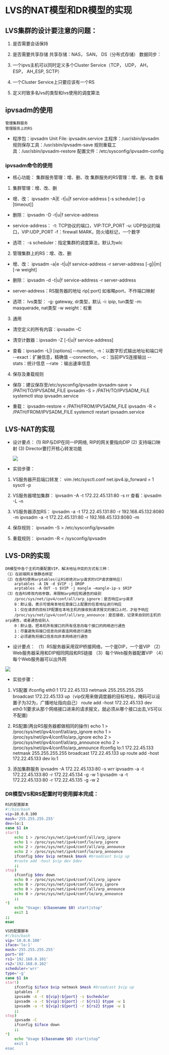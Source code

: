 # LVS的NAT模型和DR模型的实现
## LVS集群的设计要注意的问题：
1. 是否需要会话保持
2. 是否需要共享存储
	共享存储：NAS， SAN， DS（分布式存储）
	数据同步：

3. 一个ipvs主机可以同时定义多个Cluster Service（TCP， UDP， AH， ESP， AH_ESP, SCTP）
4. 一个Cluster Service上只要应该有一个RS
5. 定义时致多名lvs的类型和lvs使用的调度算法
## ipvsadm的使用
	管理集群服务
	管理服务上的RS

- 程序包：ipvsadm
	Unit File: ipvsadm.service
	主程序：/usr/sbin/ipvsadm
	规则保存工具：/usr/sbin/ipvsadm-save
	规则重载工具：/usr/sbin/ipvsadm-restore
	配置文件：/etc/sysconfig/ipvsadm-config
### ipvsadm命令的使用
- 核心功能：
	集群服务管理：增、删、改
	集群服务的RS管理：增、删、改
	查看
1. 集群管理：增、改、删

- 增、改：
	ipvsadm -A|E -t|u|f service-address [-s scheduler] [-p [timeout]]

- 删除：
	ipvsadm -D -t|u|f service-address
- service-address：
	-t: TCP协议的端口，VIP:TCP_PORT
	-u: UDP协议的端口，VIP:UDP_PORT
	-f：firewall MARK，防火墙标记，一个数字
- 选项：
	-s  scheduler：指定集群的调度算法，默认为wlc

2. 管理集群上的RS：增、改、删

- 增、改：
	ipvsadm -a|e -t|u|f service-address -r server-address [-g|i|m] [-w weight]

- 删除：
	ipvsadm -d -t|u|f service-address -r server-address

- server-address：RS服务器的地址
	rip[:port] 如省略port，不作端口映射

- 选项：
	lvs类型：
	-g: gateway, dr类型，默认
	-i: ipip, tun类型
	-m: masquerade, nat类型
	-w weight：权重

3. 通用

- 清空定义的所有内容：ipvsadm –C

- 清空计数器：ipvsadm -Z [-t|u|f service-address]

- 查看：ipvsadm -L|l [options]
	--numeric, -n：以数字形式输出地址和端口号
	--exact：扩展信息，精确值
	--connection，-c：当前IPVS连接输出
	--stats：统计信息
	--rate ：输出速率信息

4. 保存及重载规则

- 保存：建议保存至/etc/sysconfig/ipvsadm
	ipvsadm-save > /PATH/TO/IPVSADM_FILE
	ipvsadm -S > /PATH/TO/IPVSADM_FILE
	systemctl stop ipvsadm.service

- 重载：
	ipvsadm-restore < /PATH/FROM/IPVSADM_FILE
	ipvsadm -R < /PATH/FROM/IPVSADM_FILE
	systemctl restart ipvsadm.service

## LVS-NAT的实现
- 设计要点：
	(1) RIP与DIP在同一IP网络, RIP的网关要指向DIP
	(2) 支持端口映射
	(3) Director要打开核心转发功能

	[![](http://aishad.top/wordpress/wp-content/uploads/2019/05/lvs-nat的实现.png)](http://aishad.top/wordpress/wp-content/uploads/2019/05/lvs-nat的实现.png)

- 实验步骤：
1. VS服务器开启端口转发：
	vim /etc/sysctl.conf
		net.ipv4.ip_forward = 1
	sysctl -p

2. VS服务器增加集群：
	ipvsadm -A -t 172.22.45.131:80 -s rr
	查看：ipvsadm -L -n

3. VS服务器添加RS：
	ipvsadm -a -t 172.22.45.131:80 -r 192.168.45.132:8080 -m
	ipvsadm -a -t 172.22.45.131:80 -r 192.168.45.133:8080 -m

4. 保存规则：
	 ipvsadm -S > /etc/sysconfig/ipvsadm

5. 重载规则：
	 ipvsadm -R < /sysconfig/ipvsadm

## LVS-DR的实现
	DR模型中各个主机均要配置VIP，解决地址冲突的方式有三种：
	（1）在前端网关做静态绑定
	（2）在各RS使用arptables(让RS拒绝对arp请求的VIP请求做响应)
		arptables -A IN -d $VIP -j DROP
		arptables -A OUT -s $VIP -j mangle –mangle-ip-s $RIP
	（3）在各RS修改内核参数，来限制arp响应和通告的级别
		/proc/sys/net/ipv4/conf/all/arp_ignore：是否响应arp请求
		0：默认值，表示可使用本地任意接口上配置的任意地址进行响应
		1：仅在请求的目标IP配置在本地主机的接收到请求报文的接口上时，才给予响应
		/proc/sys/net/ipv4/conf/all/arp_announce：是否接收，记录来自别的主机的arp通告，或者通告给别人
		0：默认值，把本机所有接口的所有信息向每个接口的网络进行通告
		1：尽量避免将接口信息向非直连网络进行通告
		2：必须避免将接口信息向非本网络进行通告

- 设计要点：
	（1）RS服务器采用双IP桥接网络，一个是DIP，一个是VIP
	（2）Web服务器采用和DIP相同网段和RS链接
	（3）每个Web服务器配置VIP
	（4）每个Web服务器可以出外网

[![](http://aishad.top/wordpress/wp-content/uploads/2019/05/LVS-DR实现.png)](http://aishad.top/wordpress/wp-content/uploads/2019/05/LVS-DR实现.png)

- 实验步骤：
1. VS配置	
	ifconfig eth0:1 172.22.45.133 netmask 255.255.255.255 broadcast 172.22.45.133 up（vip仅用来做调度器的目标地址，掩码可以设置子为32为，广播地址指向自己）
	route add -host 172.22.45.133 dev eth0:1(要求从那个网络接口进来的请求报文，就必须从哪个接口出去,VS可以不配置)

2. RS配置(两台RS服务器都做相同的操作)
	echo 1 > /proc/sys/net/ipv4/conf/all/arp_ignore
	echo 1 > /proc/sys/net/ipv4/conf/lo/arp_ignore
	echo 2 > /proc/sys/net/ipv4/conf/all/arp_announce
	echo 2 > /proc/sys/net/ipv4/conf/lo/arp_announce
	ifconfig lo:1 172.22.45.133 netmask 255.255.255.255 broadcast 172.22.45.133 up
	route add -host 172.22.45.133 dev lo:1

3. 添加集群服务
	ipvsadm -A 172.22.45.133:80 -s wrr
	ipvsadm -a -t 172.22.45.133:80 -r 172.22.45.134 -g -w 1
	ipvsadm -a -t 172.22.45.133:80 -r 172.22.45.135 -g -w 2

### DR模型VS和RS配置时可使用脚本完成：
```bash
RS的配置脚本
#!/bin/bash
vip=10.0.0.100
mask='255.255.255.255'
dev=lo:1
case $1 in
start)
	echo 1 > /proc/sys/net/ipv4/conf/all/arp_ignore
	echo 1 > /proc/sys/net/ipv4/conf/lo/arp_ignore
	echo 2 > /proc/sys/net/ipv4/conf/all/arp_announce
	echo 2 > /proc/sys/net/ipv4/conf/lo/arp_announce
	ifconfig $dev $vip netmask $mask #broadcast $vip up
	#route add -host $vip dev $dev
	;;
stop)
	ifconfig $dev down
	echo 0 > /proc/sys/net/ipv4/conf/all/arp_ignore
	echo 0 > /proc/sys/net/ipv4/conf/lo/arp_ignore
	echo 0 > /proc/sys/net/ipv4/conf/all/arp_announce
	echo 0 > /proc/sys/net/ipv4/conf/lo/arp_announce
	;;
*) 
	echo "Usage: $(basename $0) start|stop"
	exit 1
;;
esac

VS的配置脚本
#!/bin/bash
vip='10.0.0.100'
iface='lo:1'
mask='255.255.255.255'
port='80'
rs1='192.168.0.101'
rs2='192.168.0.102'
scheduler='wrr'
type='-g'
case $1 in
start)
	ifconfig $iface $vip netmask $mask #broadcast $vip up
	iptables -F
	ipvsadm -A -t ${vip}:${port} -s $scheduler
	ipvsadm -a -t ${vip}:${port} -r ${rs1} $type -w 1
	ipvsadm -a -t ${vip}:${port} -r ${rs2} $type -w 1
	;;
stop)
	ipvsadm -C
	ifconfig $iface down
	;;
*)
	echo "Usage $(basename $0) start|stop“
	exit 1
esac
```
